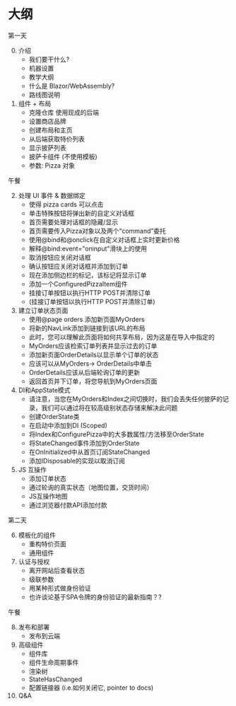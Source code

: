 # 大纲

第一天

0. 介绍
    - 我们要干什么?
    - 机器设置
    - 教学大纲
    - 什么是 Blazor/WebAssembly?
    - 路线图说明
1. 组件 + 布局
    - 克隆仓库 使用现成的后端
    - 设置商店品牌
    - 创建布局和主页
    - 从后端获取特价列表
    - 显示披萨列表
    - 披萨卡组件 (不使用模板)
    - 参数: Pizza 对象

午餐

2. 处理 UI 事件 & 数据绑定
    - 使得 pizza cards 可以点击
    - 单击特殊按钮将弹出新的自定义对话框
    - 首页需要处理对话框的隐藏/显示 
    - 首页需要传入Pizza对象以及两个“command”委托 
    - 使用@bind和@onclick在自定义对话框上实时更新价格
    - 解释@bind:event="oninput"滑块上的使用
    - 取消按钮应关闭对话框
    - 确认按钮应关闭对话框并添加到订单
    - 现在添加侧边栏的标记，该标记将显示订单
    - 添加一个ConfiguredPizzaItem组件
    - 挂接订单按钮以执行HTTP POST并清除订单
    - (挂接订单按钮以执行HTTP POST并清除订单)
3. 建立订单状态页面
    - 使用@page orders 添加新页面MyOrders 
    - 将新的NavLink添加到链接到该URL的布局
    - 此时，您可以理解此页面将如何共享布局，因为这是在导入中指定的
    - MyOrders应该检索订单列表并显示过去的订单
    - 添加新页面OrderDetails以显示单个订单的状态
    - 应该可以从MyOrders-> OrderDetails中单击
    - OrderDetails应该从后端轮询订单的更新
    - 返回首页并下订单，将您导航到MyOrders页面
4. DI和AppState模式
    - 请注意，当您在MyOrders和Index之间切换时，我们会丢失任何披萨的记录，我们可以通过将在较高级别状态存储来解决此问题
    - 创建OrderState类
    - 在启动中添加到DI (Scoped)
    - 将Index和ConfigurePizza中的大多数属性/方法移至OrderState
    - 将StateChanged事件添加到OrderState
    - 在OnInitialized中从首页订阅StateChanged
    - 添加IDisposable的实现以取消订阅
5. JS 互操作
    - 添加订单状态
    - 通过轮询的真实状态（地图位置，交货时间）
    - JS互操作地图
    - 通过浏览器付款API添加付款

第二天

6. 模板化的组件
    - 重构特价页面
    - 通用组件
7. 认证与授权
    - 离开网站后查看状态
    - 级联参数
    - 用某种形式做身份验证
    - 也许谈论基于SPA令牌的身份验证的最新指南？?

午餐

8. 发布和部署
    - 发布到云端
9. 高级组件
    - 组件库
    - 组件生命周期事件
    - 渲染树
    - StateHasChanged
    - 配置链接器 (i.e.如何关闭它, pointer to docs)
10. Q&A
